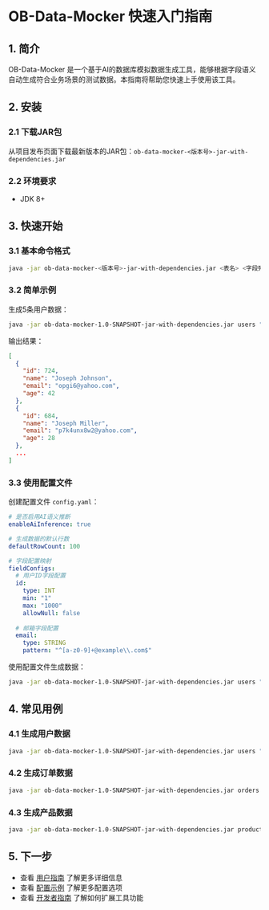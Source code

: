# OB-Data-Mocker 快速入门指南

## 1. 简介

OB-Data-Mocker 是一个基于AI的数据库模拟数据生成工具，能够根据字段语义自动生成符合业务场景的测试数据。本指南将帮助您快速上手使用该工具。

## 2. 安装

### 2.1 下载JAR包

从项目发布页面下载最新版本的JAR包：`ob-data-mocker-<版本号>-jar-with-dependencies.jar`

### 2.2 环境要求

- JDK 8+

## 3. 快速开始

### 3.1 基本命令格式

```bash
java -jar ob-data-mocker-<版本号>-jar-with-dependencies.jar <表名> <字段列表> <类型列表> [行数] [配置文件路径]
```

### 3.2 简单示例

生成5条用户数据：

```bash
java -jar ob-data-mocker-1.0-SNAPSHOT-jar-with-dependencies.jar users "id,name,email,age" "INT,STRING,STRING,INT" 5
```

输出结果：

```json
[
  {
    "id": 724,
    "name": "Joseph Johnson",
    "email": "opgi6@yahoo.com",
    "age": 42
  },
  {
    "id": 684,
    "name": "Joseph Miller",
    "email": "p7k4unx8w2@yahoo.com",
    "age": 28
  },
  ...
]
```

### 3.3 使用配置文件

创建配置文件 `config.yaml`：

```yaml
# 是否启用AI语义推断
enableAiInference: true

# 生成数据的默认行数
defaultRowCount: 100

# 字段配置映射
fieldConfigs:
  # 用户ID字段配置
  id:
    type: INT
    min: "1"
    max: "1000"
    allowNull: false
  
  # 邮箱字段配置
  email:
    type: STRING
    pattern: "^[a-z0-9]+@example\\.com$"
```

使用配置文件生成数据：

```bash
java -jar ob-data-mocker-1.0-SNAPSHOT-jar-with-dependencies.jar users "id,name,email,age" "INT,STRING,STRING,INT" 5 config.yaml
```

## 4. 常见用例

### 4.1 生成用户数据

```bash
java -jar ob-data-mocker-1.0-SNAPSHOT-jar-with-dependencies.jar users "id,username,email,age,gender,created_time" "INT,STRING,STRING,INT,STRING,DATETIME" 10
```

### 4.2 生成订单数据

```bash
java -jar ob-data-mocker-1.0-SNAPSHOT-jar-with-dependencies.jar orders "id,user_id,order_amount,status,created_time" "INT,INT,DECIMAL,INT,DATETIME" 10
```

### 4.3 生成产品数据

```bash
java -jar ob-data-mocker-1.0-SNAPSHOT-jar-with-dependencies.jar products "id,name,price,category,stock,description" "INT,STRING,DECIMAL,STRING,INT,STRING" 10
```

## 5. 下一步

- 查看 [用户指南](UserGuide.md) 了解更多详细信息
- 查看 [配置示例](example-config.yaml) 了解更多配置选项
- 查看 [开发者指南](DeveloperGuide.md) 了解如何扩展工具功能 